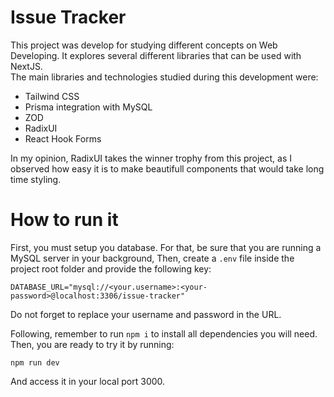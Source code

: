 # Issue Tracker

This project was develop for studying different concepts on Web Developing. It explores several different libraries that can be used with NextJS.  
The main libraries and technologies studied during this development were:  
  - Tailwind CSS  
  - Prisma integration with MySQL  
  - ZOD  
  - RadixUI  
  - React Hook Forms

In my opinion, RadixUI takes the winner trophy from this project, as I observed how easy it is to make beautifull components that would take long time styling.

# How to run it

First, you must setup you database. For that, be sure that you are running a MySQL server in your background, Then, create a ```.env``` file inside the project root folder and provide the following key:  
  
```DATABASE_URL="mysql://<your.username>:<your-password>@localhost:3306/issue-tracker"```  
  
Do not forget to replace your username and password in the URL.  
  
Following, remember to run ```npm i``` to install all dependencies you will need. Then, you are ready to try it by running:  

  ```npm run dev```

And access it in your local port 3000.
